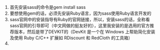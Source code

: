 1. 首先安装sass的命令是gem install sass
2. 要想使用gem的话，必须先安装Ruby语言，因为sass使用Ruby语言开发的
3. sass官网中的安装指导有Ruby的官网链接，所以，安装sass的话，全称看sass官网的引导即可（中文网做的挺友好的），这里我安装的是选用的官方推荐版本，然后是带了DEVKIT的（DevKit 是一个在 Windows 上帮助简化安装及使用 Ruby C/C++ 扩展如 RDiscount 和 RedCloth 的工具箱）
4. 